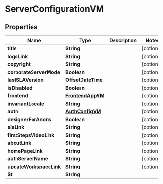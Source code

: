 

# ServerConfigurationVM


## Properties

| Name | Type | Description | Notes |
|------------ | ------------- | ------------- | -------------|
|**title** | **String** |  |  [optional] |
|**logoLink** | **String** |  |  [optional] |
|**copyright** | **String** |  |  [optional] |
|**corporateServerMode** | **Boolean** |  |  [optional] |
|**lastSLAVersion** | **OffsetDateTime** |  |  [optional] |
|**isDisabled** | **Boolean** |  |  [optional] |
|**frontend** | [**FrontendAppVM**](FrontendAppVM.md) |  |  [optional] |
|**invariantLocale** | **String** |  |  [optional] |
|**auth** | [**AuthConfigVM**](AuthConfigVM.md) |  |  [optional] |
|**designerForAnons** | **Boolean** |  |  [optional] |
|**slaLink** | **String** |  |  [optional] |
|**firstStepsVideoLink** | **String** |  |  [optional] |
|**aboutLink** | **String** |  |  [optional] |
|**homePageLink** | **String** |  |  [optional] |
|**authServerName** | **String** |  |  [optional] |
|**updateWorkspaceLink** | **String** |  |  [optional] |
|**$t** | **String** |  |  |



